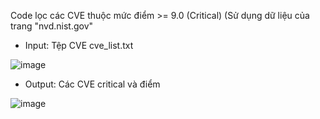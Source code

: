 Code lọc các CVE thuộc mức điểm >= 9.0 (Critical) (Sử dụng dữ liệu của trang "nvd.nist.gov"
- Input: Tệp CVE cve_list.txt

![image](https://github.com/user-attachments/assets/ff7a845b-9359-4d62-9204-1b07e1ed9322)

- Output: Các CVE critical và điểm

![image](https://github.com/user-attachments/assets/07623e73-d7e0-40b6-8db5-441f4eb80a43)
